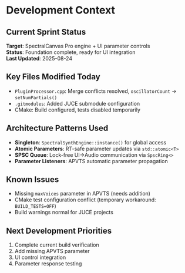 # Development Context

## Current Sprint Status
**Target**: SpectralCanvas Pro engine + UI parameter controls  
**Status**: Foundation complete, ready for UI integration  
**Last Updated**: 2025-08-24  

## Key Files Modified Today
- `PluginProcessor.cpp`: Merge conflicts resolved, `oscillatorCount` → `setNumPartials()` 
- `.gitmodules`: Added JUCE submodule configuration
- CMake: Build configured, tests disabled temporarily

## Architecture Patterns Used
- **Singleton**: `SpectralSynthEngine::instance()` for global access
- **Atomic Parameters**: RT-safe parameter updates via `std::atomic<T>`
- **SPSC Queue**: Lock-free UI→Audio communication via `SpscRing<>`
- **Parameter Listeners**: APVTS automatic parameter propagation

## Known Issues
- Missing `maxVoices` parameter in APVTS (needs addition)
- CMake test configuration conflict (temporary workaround: `BUILD_TESTS=OFF`)
- Build warnings normal for JUCE projects

## Next Development Priorities
1. Complete current build verification
2. Add missing APVTS parameter
3. UI control integration
4. Parameter response testing